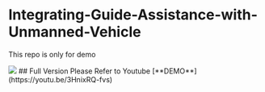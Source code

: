 # Integrating-Guide-Assistance-with-Unmanned-Vehicle
This repo is only for demo

  <img src='https://github.com/XALEX-123/Integrating-Guide-Assistance-with-Unmanned-Vehicle/blob/main/clip%20(1).gif' />
## Full Version Please Refer to Youtube
[**DEMO**](https://youtu.be/3HnixRQ-fvs)
